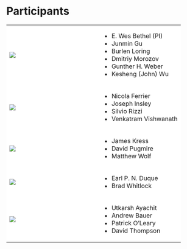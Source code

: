 # Participants
<table style="border: 0px;">
<tr style="background: #fff;"><td width="225px">
<img src="https://data.kitware.com/api/v1/item/5af07a3d8d777f0685797cd2/download"></td><td>
<ul>
<li> E. Wes Bethel (PI)
<li> Junmin Gu
<li> Burlen Loring
<li> Dmitriy Morozov
<li> Gunther H. Weber
<li> Kesheng (John) Wu
</ul>
</td></tr>
<tr style="background: #fff;"><td width="225px">
<img src="https://data.kitware.com/api/v1/item/5af07a3d8d777f0685797ccf/download"></td><td>
<ul>
<li> Nicola Ferrier
<li> Joseph Insley
<li> Silvio Rizzi
<li> Venkatram Vishwanath
</ul>
</td></tr>
<tr style="background: #fff;"><td width="225px">
<img src="https://data.kitware.com/api/v1/file/5b15a0818d777f15ebe1ff9e/download"></td><td>
<ul>
<li> James Kress
<li> David Pugmire
<li> Matthew Wolf
</ul>
</td></tr>
<tr style="background: #fff;"><td width="225px">
<img src="https://data.kitware.com/api/v1/item/5af07a3b8d777f0685797cc9/download"></td><td>
<ul>
<li> Earl P. N. Duque
<li> Brad Whitlock
</ul>
</td></tr>
<tr style="background: #fff;"><td width="225px">
<img src="https://data.kitware.com/api/v1/item/5af07a3a8d777f0685797cc6/download"></td><td>
<ul>
<li> Utkarsh Ayachit
<li> Andrew Bauer
<li> Patrick O’Leary
<li> David Thompson
</ul>
</td></tr>
</table>

